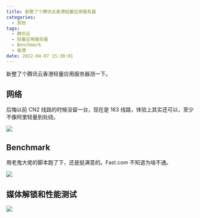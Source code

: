 ```yaml
---
title: 新整了个腾讯云香港轻量应用服务器
categories:
  - 其他
tags:
  - 腾讯云
  - 轻量应用服务器
  - Benchmark
  - 香港
date: 2022-04-07 15:30:01
---
```



新整了个腾讯云香港轻量应用服务器测一下。

## 网络

后悔以前 CN2 线路的时候没留一台，现在是 163 线路，体验上其实还可以，至少不像阿里轻量到处绕。

![](https://img.iszy.xyz/1649315971476.png?x-oss-process=style/big)

## Benchmark

用老鬼大佬的脚本跑了下，还是挺满意的。Fast.com 不知道为啥不通。

![](https://img.iszy.xyz/1649315021461.png?x-oss-process=style/big)

## 媒体解锁和性能测试

![](https://img.iszy.xyz/1649316516160.png?x-oss-process=style/big)

